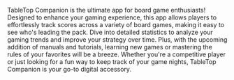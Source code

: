 TableTop Companion is the ultimate app for board game enthusiasts! Designed to enhance your gaming experience, this app allows players to effortlessly track scores across a variety of board games, making it easy to see who's leading the pack. Dive into detailed statistics to analyze your gaming trends and improve your strategy over time. Plus, with the upcoming addition of manuals and tutorials, learning new games or mastering the rules of your favorites will be a breeze. Whether you're a competitive player or just looking for a fun way to keep track of your game nights, TableTop Companion is your go-to digital accessory.
